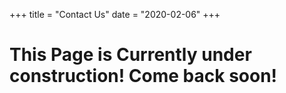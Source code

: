 +++
title = "Contact Us"
date = "2020-02-06"
+++

# This Page is Currently under construction! Come back soon!

